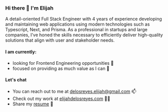 ### Hi there 👋 I'm Elijah

<!-- A Full Stack Engineer who enjoys crafting web applications displaying intuitive, user-friendly, and functional interfaces with attention to detail. -->
A detail-oriented Full Stack Engineer with 4 years of experience developing and maintaining web applications using modern technologies such as Typescript, Next, and Prisma. As a professional in startups and large companies, I've honed the skills necessary to efficiently deliver high-quality solutions that align with user and stakeholder needs.

#### I am currently:
- looking for Frontend Engineering opportunities 👀
- focused on providing as much value as I can 🤝
<!-- - learning Data Structures & Algorithms and System Architecture 🛠️ -->

#### Let's chat 
- You can reach out to me at delosreyes.elijah@gmail.com 📫
- Check out my work at [elijahdelosreyes.com](https://elijahdelosreyes.com) 👨‍💻
- Share my [resume](https://docs.google.com/document/d/1CV8piJzFbmi_BZY5aCRWMCKDLp7Qbt-Z) 💪

<!--
**eedelosreyes2/eedelosreyes2** is a ✨ _special_ ✨ repository because its `README.md` (this file) appears on your GitHub profile.

Here are some ideas to get you started:

- 🔭 I’m currently working on ...
- 🌱 I’m currently learning ...
- 👯 I’m looking to collaborate on ...
- 🤔 I’m looking for help with ...
- 💬 Ask me about ...
- 📫 How to reach me: ...
- 😄 Pronouns: ...
- ⚡ Fun fact: ...
-->
